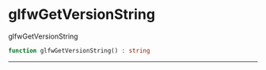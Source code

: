 # glfwGetVersionString
glfwGetVersionString

```php
function glfwGetVersionString() : string
```






---
     